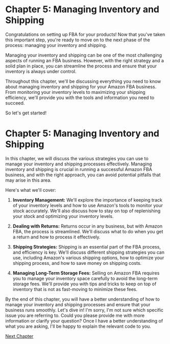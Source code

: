 # Chapter 5: Managing Inventory and Shipping

Congratulations on setting up FBA for your products! Now that you've taken this important step, you're ready to move on to the next phase of the process: managing your inventory and shipping.

Managing your inventory and shipping can be one of the most challenging aspects of running an FBA business. However, with the right strategy and a solid plan in place, you can streamline the process and ensure that your inventory is always under control.

Throughout this chapter, we'll be discussing everything you need to know about managing inventory and shipping for your Amazon FBA business. From monitoring your inventory levels to maximizing your shipping efficiency, we'll provide you with the tools and information you need to succeed.

So let's get started!
# Chapter 5: Managing Inventory and Shipping 

In this chapter, we will discuss the various strategies you can use to manage your inventory and shipping processes effectively. Managing inventory and shipping is crucial in running a successful Amazon FBA business, and with the right approach, you can avoid potential pitfalls that may arise in this area.

Here's what we'll cover:

1. **Inventory Management:** We'll explore the importance of keeping track of your inventory levels and how to use Amazon's tools to monitor your stock accurately. We'll also discuss how to stay on top of replenishing your stock and optimizing your inventory levels.

2. **Dealing with Returns:** Returns occur in any business, but with Amazon FBA, the process is streamlined. We'll discuss what to do when you get a return and how to process it effectively.

3. **Shipping Strategies:** Shipping is an essential part of the FBA process, and efficiency is key. We'll discuss different shipping strategies you can use, including Amazon's various shipping options, how to optimize your shipping process, and how to save money on shipping costs.

4. **Managing Long-Term Storage Fees:** Selling on Amazon FBA requires you to manage your inventory space carefully to avoid the long-term storage fees. We'll provide you with tips and tricks to keep on top of inventory that is not as fast-moving to minimize these fees.

By the end of this chapter, you will have a better understanding of how to manage your inventory and shipping processes and ensure that your business runs smoothly. Let's dive in!
I'm sorry, I'm not sure which specific issue you are referring to. Could you please provide me with more information or clarify your question? Once I have a better understanding of what you are asking, I'll be happy to explain the relevant code to you.


[Next Chapter](06_Chapter06.md)